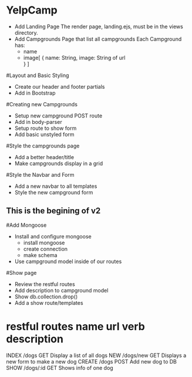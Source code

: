 # YelpCamp
* Add Landing Page
    The render page, landing.ejs, must be in the views directory.
* Add Campgrounds Page that list all campgrounds
  Each Campground has:
  * name
  * image[
        {
            name: String,
            image: String of url	
        }
    ]

#Layout and Basic Styling
* Create our header and footer partials
* Add in Bootstrap

#Creating new Campgrounds
* Setup new campground POST route
* Add in body-parser
* Setup route to show form
* Add basic unstyled form

#Style the campgrounds page
* Add a better header/title
* Make campgrounds display in a grid

#Style the Navbar and Form
* Add a new navbar to all templates
* Style the new campground form

## This is the begining of v2 ##
#Add Mongoose
* Install and configure mongoose
	* install mongoose
	* create connection
	* make schema
* Use campground model inside of our routes

#Show page
* Review the restful routes
* Add description to campground model
* Show db.collection.drop()
* Add a show route/templates

restful routes
name	url			verb	description
==================================================================================
INDEX	/dogs		GET		Display a list of all dogs
NEW		/dogs/new	GET		Displays a new form to make a new dog
CREATE	/dogs		POST	Add new dog to DB
SHOW	/dogs/:id	GET		Shows info of one dog
